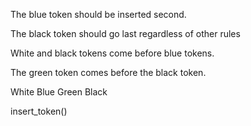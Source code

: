 The blue token should be inserted second.

The black token should go last regardless of other rules

White and black tokens come before blue tokens.

The green token comes before the black token.


White
Blue
Green
Black


insert_token()
